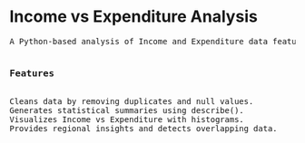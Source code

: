 # Income vs Expenditure Analysis
<pre>A Python-based analysis of Income and Expenditure data featuring data cleaning, statistical review, and visualization.

<h3>Features</h3>
Cleans data by removing duplicates and null values.
Generates statistical summaries using describe().
Visualizes Income vs Expenditure with histograms.
Provides regional insights and detects overlapping data.
</pre>
